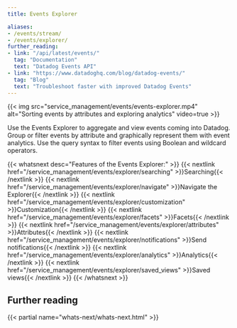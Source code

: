 ```yaml
---
title: Events Explorer

aliases:
- /events/stream/
- /events/explorer/
further_reading:
- link: "/api/latest/events/"
  tag: "Documentation"
  text: "Datadog Events API"
- link: "https://www.datadoghq.com/blog/datadog-events/"
  tag: "Blog"
  text: "Troubleshoot faster with improved Datadog Events"
---
```


{{< img src="service_management/events/events-explorer.mp4" alt="Sorting events by attributes and exploring analytics" video=true >}}

Use the Events Explorer to aggregate and view events coming into Datadog. Group or filter events by attribute and graphically represent them with event analytics. Use the query syntax to filter events using Boolean and wildcard operators.

{{< whatsnext desc="Features of the Events Explorer:" >}}
    {{< nextlink href="/service_management/events/explorer/searching" >}}Searching{{< /nextlink >}}
    {{< nextlink href="/service_management/events/explorer/navigate" >}}Navigate the Explorer{{< /nextlink >}}
    {{< nextlink href="/service_management/events/explorer/customization" >}}Customization{{< /nextlink >}}
    {{< nextlink href="/service_management/events/explorer/facets" >}}Facets{{< /nextlink >}}
    {{< nextlink href="/service_management/events/explorer/attributes" >}}Attributes{{< /nextlink >}}
    {{< nextlink href="/service_management/events/explorer/notifications" >}}Send notifications{{< /nextlink >}}
    {{< nextlink href="/service_management/events/explorer/analytics" >}}Analytics{{< /nextlink >}}
    {{< nextlink href="/service_management/events/explorer/saved_views" >}}Saved views{{< /nextlink >}}
{{< /whatsnext >}}

## Further reading

{{< partial name="whats-next/whats-next.html" >}}

